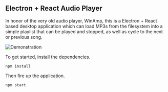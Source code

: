 ## Electron + React Audio Player

In honor of the very old audio player, WinAmp, this is a Electron + React based desktop application which can load MP3s from the filesystem into a simple playlist that can be played and stopped, as well as cycle to the next or previous song.

![Demonstration](http://g.recordit.co/weU61UNpTb.gif)

To get started, install the dependencies.

```
npm install
```

Then fire up the application.

```
npm start
```
